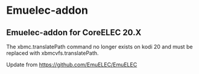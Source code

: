 # Emuelec-addon
## Emuelec-addon for CoreELEC 20.X
The xbmc.translatePath command no longer exists on kodi 20 and must be replaced with xbmcvfs.translatePath.

Update from  https://github.com/EmuELEC/EmuELEC
